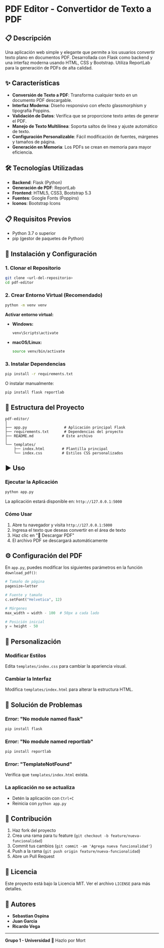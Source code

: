 # PDF Editor - Convertidor de Texto a PDF

## 📋 Descripción

Una aplicación web simple y elegante que permite a los usuarios convertir texto plano en documentos PDF. Desarrollada con Flask como backend y una interfaz moderna usando HTML, CSS y Bootstrap. Utiliza ReportLab para la generación de PDFs de alta calidad.

## ✨ Características

- **Conversión de Texto a PDF**: Transforma cualquier texto en un documento PDF descargable.
- **Interfaz Moderna**: Diseño responsivo con efecto glassmorphism y tipografía Poppins.
- **Validación de Datos**: Verifica que se proporcione texto antes de generar el PDF.
- **Manejo de Texto Multilínea**: Soporta saltos de línea y ajuste automático de texto.
- **Configuración Personalizable**: Fácil modificación de fuentes, márgenes y tamaños de página.
- **Generación en Memoria**: Los PDFs se crean en memoria para mayor eficiencia.

## 🛠️ Tecnologías Utilizadas

- **Backend**: Flask (Python)
- **Generación de PDF**: ReportLab
- **Frontend**: HTML5, CSS3, Bootstrap 5.3
- **Fuentes**: Google Fonts (Poppins)
- **Iconos**: Bootstrap Icons

## 📋 Requisitos Previos

- Python 3.7 o superior
- pip (gestor de paquetes de Python)

## 🚀 Instalación y Configuración

### 1. Clonar el Repositorio

```bash
git clone <url-del-repositorio>
cd pdf-editor
```

### 2. Crear Entorno Virtual (Recomendado)

```bash
python -m venv venv
```

**Activar entorno virtual:**

- **Windows:**
  ```bash
  venv\Scripts\activate
  ```

- **macOS/Linux:**
  ```bash
  source venv/bin/activate
  ```

### 3. Instalar Dependencias

```bash
pip install -r requirements.txt
```

O instalar manualmente:

```bash
pip install flask reportlab
```

## 📁 Estructura del Proyecto

```
pdf-editor/
│
├── app.py                 # Aplicación principal Flask
├── requirements.txt       # Dependencias del proyecto
├── README.md             # Este archivo
│
└── templates/
    ├── index.html        # Plantilla principal
    └── index.css         # Estilos CSS personalizados
```

## ▶️ Uso

### Ejecutar la Aplicación

```bash
python app.py
```

La aplicación estará disponible en: `http://127.0.0.1:5000`

### Cómo Usar

1. Abre tu navegador y visita `http://127.0.0.1:5000`
2. Ingresa el texto que deseas convertir en el área de texto
3. Haz clic en "📄 Descargar PDF"
4. El archivo PDF se descargará automáticamente

## ⚙️ Configuración del PDF

En `app.py`, puedes modificar los siguientes parámetros en la función `download_pdf()`:

```python
# Tamaño de página
pagesize=letter

# Fuente y tamaño
c.setFont("Helvetica", 12)

# Márgenes
max_width = width - 100  # 50px a cada lado

# Posición inicial
y = height - 50
```

## 🔧 Personalización

### Modificar Estilos

Edita `templates/index.css` para cambiar la apariencia visual.

### Cambiar la Interfaz

Modifica `templates/index.html` para alterar la estructura HTML.

## 🐛 Solución de Problemas

### Error: "No module named flask"
```bash
pip install flask
```

### Error: "No module named reportlab"
```bash
pip install reportlab
```

### Error: "TemplateNotFound"
Verifica que `templates/index.html` exista.

### La aplicación no se actualiza
- Detén la aplicación con `Ctrl+C`
- Reinicia con `python app.py`

## 🤝 Contribución

1. Haz fork del proyecto
2. Crea una rama para tu feature (`git checkout -b feature/nueva-funcionalidad`)
3. Commit tus cambios (`git commit -am 'Agrega nueva funcionalidad'`)
4. Push a la rama (`git push origin feature/nueva-funcionalidad`)
5. Abre un Pull Request

## 📝 Licencia

Este proyecto está bajo la Licencia MIT. Ver el archivo `LICENSE` para más detalles.

## 👥 Autores

- **Sebastian Ospina**
- **Juan Garcia**
- **Ricardo Vega**

---

**Grupo 1 - Universidad** 🐧 Hazlo por Mort
